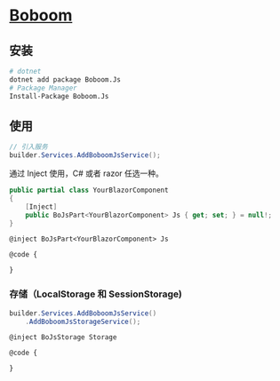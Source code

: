 # [Boboom](https://github.com/chenshenchao/boboom-js)

## 安装

```bash
# dotnet
dotnet add package Boboom.Js
# Package Manager
Install-Package Boboom.Js
```

## 使用

```csharp
// 引入服务
builder.Services.AddBoboomJsService();
```

通过 Inject 使用，C# 或者 razor 任选一种。

```csharp
public partial class YourBlazorComponent
{
	[Inject]
	public BoJsPart<YourBlazorComponent> Js { get; set; } = null!;
}
```

```razor
@inject BoJsPart<YourBlazorComponent> Js

@code {

}
```

### 存储（LocalStorage 和 SessionStorage)

```csharp
builder.Services.AddBoboomJsService()
	.AddBoboomJsStorageService();
```

```razor
@inject BoJsStorage Storage

@code {

}
```
